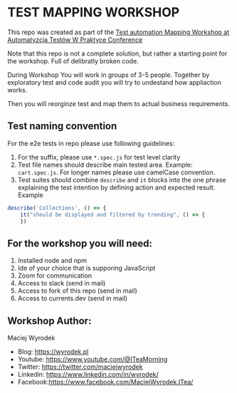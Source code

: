 # TEST MAPPING WORKSHOP

This repo was created as part of the [Test automation Mapping Workshop at Automatyzcja Testów W Praktyce Conference](https://atwpraktyce.pl/)

Note that this repo is not a complete solution, but rather a starting point for the workshop. 
Full of delibratly broken code.



During Workshop
You will work in groups of 3-5 people. 
Together by exploratory test and code audit you will try to undestand how appliaction works.

Then you will reorginze test and map them to actual business requirements.

## Test naming convention

For the e2e tests in repo please use following guidelines:
1. For the suffix, please use `*.spec.js` for test level clarity
2. Test file names should describe main tested area. Example: `cart.spec.js`. 
For longer names please use camelCase convention.
3. Test suites should combine `describe` and `it` blocks into the one phrase 
explaining the test intention by defining action and expected result. Example
```javascript
describe('Collections', () => {
    it("should be displayed and filtered by trending", () => {
    })
```

## For the workshop you will need:
1. Installed node and npm
2. Ide of your choice that is supporing JavaScript
3. Zoom for communication
4. Access to slack (send in mail)
5. Access to fork of this repo (send in mail)
6. Access to currents.dev (send in mail)


## Workshop Author:

Maciej Wyrodek
* Blog: https://wyrodek.pl
* Youtube: https://www.youtube.com/@ITeaMorning
* Twitter: https://twitter.com/maciejwyrodek
* Linkedin: https://www.linkedin.com/in/wyrodek/
* Facebook:https://www.facebook.com/MaciejWyrodek.ITea/


